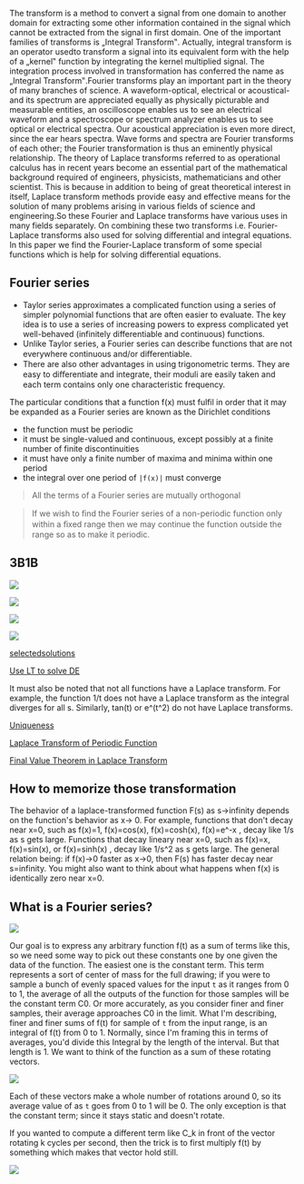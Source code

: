 The transform is a method to convert a signal from one domain to another domain for extracting some other information contained in the signal which cannot be extracted from the signal in first domain. One of the important families of transforms is „Integral Transform‟. Actually, integral transform is an operator usedto transform a signal into its equivalent form with the help of a „kernel‟ function by integrating the kernel multiplied signal. The integration process involved in transformation has conferred the name as „Integral Transform‟.Fourier transforms play an important part in the theory of many branches of science. A waveform-optical, electrical or acoustical-and its spectrum are appreciated equally as physically picturable and measurable entities, an oscilloscope enables us to see an electrical waveform and a spectroscope or spectrum analyzer enables us to see optical or electrical spectra. Our acoustical appreciation is even more direct, since the ear hears spectra. Wave forms and spectra are Fourier transforms of each other; the Fourier transformation is thus an eminently physical relationship. The theory of Laplace transforms referred to as operational calculus has in recent years become an essential part of the mathematical background required of engineers, physicists, mathematicians and other scientist. This is because in addition to being of great theoretical interest in itself, Laplace transform methods provide easy and effective means for the solution of many problems arising in various fields of science and engineering.So these Fourier and Laplace transforms have various uses in many fields separately. On combining these two transforms i.e. Fourier-Laplace transforms also used for solving differential and integral equations. In this paper we find the Fourier-Laplace transform of some special functions which is help for solving differential equations.

## Fourier series

- Taylor series approximates a complicated function using a series of simpler polynomial functions that are often easier to evaluate. The key idea is to use a series of increasing powers to express complicated yet well-behaved (infinitely differentiable and continuous) functions.
- Unlike Taylor series, a Fourier series can describe functions that are
  not everywhere continuous and/or diﬀerentiable.
- There are also other advantages
  in using trigonometric terms. They are easy to diﬀerentiate and integrate, their
  moduli are easily taken and each term contains only one characteristic frequency.

The particular
conditions that a function f(x) must fulfil in order that it may be expanded as a
Fourier series are known as the Dirichlet conditions

- the function must be periodic
- it must be single-valued and continuous, except possibly at a finite number of finite discontinuities
- it must have only a finite number of maxima and minima within one period
- the integral over one period of `|f(x)|` must converge

> All the terms of a Fourier series are mutually orthogonal

> If we wish to ﬁnd the Fourier series of a non-periodic function only within a ﬁxed range then we may continue the function outside the range so as to make it periodic.

## 3B1B

![](./images/almost-fourier-transformation.png)

![](./images/fourier-transformation.png)

![](./images/decompose-fourier.png)

![](./images/decompose-fourier-2.png)

[selectedsolutions](http://www.selectedsolutions.net/)

[Use LT to solve DE](https://www.quora.com/Can-you-explain-how-the-Laplace-transform-is-used-to-solve-differential-equations-I-know-the-definition-of-the-transform-as-an-improper-integral-and-Ive-seen-a-visualization-of-it-but-Ive-got-no-idea-how-it-helps)

It must also be noted that not all functions have a Laplace transform. For example, the function 1/t does not have a Laplace transform as the integral diverges for all s. Similarly, tan(t) or e^(t^2) do not have Laplace transforms.

[Uniqueness](<https://math.libretexts.org/Bookshelves/Differential_Equations/Book%3A_Differential_Equations_for_Engineers_(Lebl)/6%3A_The_Laplace_Transform/6.1%3A_The_Laplace_Transform>)

[Laplace Transform of Periodic Function](https://proofwiki.org/wiki/Laplace_Transform_of_Periodic_Function)

[Final Value Theorem in Laplace Transform](https://www.electrical4u.com/final-value-theorem-of-laplace-transform/)

## How to memorize those transformation

The behavior of a laplace-transformed function F(s) as s->infinity depends on the function's behavior as x-> 0. For example, functions that don't decay near x=0, such as f(x)=1, f(x)=cos(x), f(x)=cosh(x), f(x)=e^-x , decay like 1/s as s gets large. Functions that decay lineary near x=0, such as f(x)=x, f(x)=sin(x), or f(x)=sinh(x) , decay like 1/s^2 as s gets large. The general relation being: if f(x)->0 faster as x->0, then F(s) has faster decay near s=infinity. You might also want to think about what happens when f(x) is identically zero near x=0.

## What is a Fourier series?

![](./images/function-as-sum.PNG)

Our goal is to express any arbitrary function f(t) as a sum of terms like this, so we need some way to pick out these constants one by one given the data of the function. The easiest one is the constant term. This term represents a sort of center of mass for the full drawing; if you were to sample a bunch of evenly spaced values for the input `t` as it ranges from 0 to 1, the average of all the outputs of the function for those samples will be the constant term C0. Or more accurately, as you consider finer and finer samples, their average approaches C0 in the limit. What I'm describing, finer and finer sums of f(t) for sample of `t` from the input range, is an integral of f(t) from 0 to 1. Normally, since I'm framing this in terms of averages, you'd divide this Integral by the length of the interval. But that length is 1. We want to think of the function as a sum of these rotating vectors.

![](./images/function-as-sum-02.PNG)

Each of these vectors make a whole number of rotations around 0, so its average value of as `t` goes from 0 to 1 will be 0. The only exception is that the constant term; since it stays static and doesn't rotate.

If you wanted to compute a different term like C_k in front of the vector rotating k cycles per second, then the trick is to first multiply f(t) by something which makes that vector hold still.

![](./images/function-as-sum-03.PNG)

